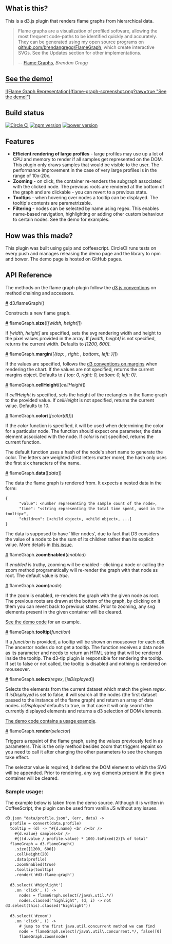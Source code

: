 ## What is this?

This is a d3.js plugin that renders flame graphs from hierarchical data.

> Flame graphs are a visualization of profiled software, allowing the most frequent code-paths to be identified quickly and accurately. They can be generated using my open source programs on [github.com/brendangregg/FlameGraph](http://github.com/brendangregg/FlameGraph), which create interactive SVGs. See the Updates section for other implementations.
>
> -- [Flame Graphs](http://www.brendangregg.com/flamegraphs.html), <cite>Brendan Gregg</cite>

## [See the demo!](http://cimi.github.io/d3-flame-graphs/)

<a href="http://cimi.github.io/d3-flame-graphs/">
![Flame Graph Representation](flame-graph-screenshot.png?raw=true "See the demo!")
</a>

## Build status
[![Circle CI](https://circleci.com/gh/cimi/d3-flame-graphs/tree/master.svg?style=svg)](https://circleci.com/gh/cimi/d3-flame-graphs/tree/master) [![npm version](https://badge.fury.io/js/d3-flame-graphs.svg)](https://badge.fury.io/js/d3-flame-graphs) [![bower version](https://badge.fury.io/bo/d3-flame-graphs.svg)](https://badge.fury.io/bo/d3-flame-graphs)

## Features

* __Efficient rendering of large profiles__ - large profiles may use up a lot of CPU and memory to render if all samples get represented on the DOM. This plugin only draws samples that would be visible to the user. The performance improvement in the case of very large profiles is in the range of 10x-20x.
* __Zooming__ - on click, the container re-renders the subgraph associated with the clicked node. The previous roots are rendered at the bottom of the graph and are clickable - you can revert to a previous state.
* __Tooltips__ - when hovering over nodes a tooltip can be displayed. The tooltip's contents are parametrizable.
* __Filtering__ - nodes can be selected by name using regex. This enables name-based navigation, highlighting or adding other custom behaviour to certain nodes. See the demo for examples.

## How was this made?

This plugin was built using gulp and coffeescript. CircleCI runs tests on every push and manages releasing the demo page and the library to npm and bower. The demo page is hosted on GitHub pages.

## API Reference

The methods on the flame graph plugin follow the [d3.js conventions](http://bost.ocks.org/mike/chart/) on method chaining and accessors.

<a href="#flameGraph">#</a> d3.flameGraph()

Constructs a new flame graph.

<a href="#size">#</a> flameGraph.__size__([_[width, height]_])

If _[width, height]_ are specified, sets the svg rendering width and height to the pixel values provided in the array. If _[width, height]_ is not specified, returns the current width. Defaults to _[1200, 600]_.

<a href="#margin">#</a> flameGraph.__margin__([_{top: , right: , bottom:, left: }]_])

If the values are specified, follows the [d3 conventions on margins](http://bl.ocks.org/mbostock/3019563) when rendering the chart. If the values are not specified, returns the current margins object. Defaults to _{ top: 0, right: 0, bottom: 0, left: 0}_.

<a href="#cellHeight">#</a> flameGraph.__cellHeight__([_cellHeight_])

If _cellHeight_ is specified, sets the height of the rectangles in the flame graph to the provided value. If _cellHeight_ is not specified, returns the current value. Defaults to 10.

<a href="#color">#</a> flameGraph.__color__([_[color(d)]_])

If the _color_ function is specified, it will be used when determining the color for a particular node. The function should expect one parameter, the data element associated with the node. If _color_ is not specified, returns the current function.

The default function uses a hash of the node's short name to generate the color. The letters are weighted (first letters matter more), the hash only uses the first six characters of the name.

<a href="#data">#</a> flameGraph.__data__([_data_])

The data the flame graph is rendered from. It expects a nested data in the form:

```
{
      "value": <number representing the sample count of the node>,
      "time": "<string representing the total time spent, used in the tooltip>",
      "children": [<child object>, <child object>, ...]
}
```

The data is supposed to have 'filler nodes', due to fact that D3 considers the value of a node to be the sum of its children rather than its explicit value. More details in [this issue](https://github.com/mbostock/d3/pull/574).

<a href="#zoomEnabled">#</a> flameGraph.__zoomEnabled__(_enabled_)

If _enabled_ is truthy, zooming will be enabled - clicking a node or calling the zoom method programatically will re-render the graph with that node as root. The default value is _true_.

<a href="#zoom">#</a> flameGraph.__zoom__(_node_)

If the zoom is enabled, re-renders the graph with the given node as root. The previous roots are drawn at the bottom of the graph, by clicking on it them you can revert back to previous states. Prior to zooming, any svg elements present in the given container will be cleared.

[See the demo code](https://github.com/cimi/d3-flame-graphs/blob/master/demo/src/demo.coffee#L69) for an example.

<a href="#tooltip">#</a> flameGraph.__tooltip__(_function_)

If a _function_ is provided, a tooltip will be shown on mouseover for each cell. The ancestor nodes do not get a tooltip. The function receives a data node as its parameter and needs to return an HTML string that will be rendered inside the tooltip. The d3-tip plugin is responsible for rendering the tooltip. If set to false or not called, the tooltip is disabled and nothing is rendered on mouseover.

<a href="#render">#</a> flameGraph.__select__(_regex_, [_isDisplayed_])

Selects the elements from the current dataset which match the given _regex_. If _isDisplayed_ is set to false, it will search all the nodes (the first dataset passed to the instance of the flame graph) and return an array of data nodes. _isDisplayed_ defaults to true, in that case it will only search the currently displayed elements and returns a d3 selection of DOM elements.

[The demo code contains a usage example](https://github.com/cimi/d3-flame-graphs/blob/master/demo/src/demo.coffee#L54).

<a href="#render">#</a> flameGraph.__render__(_selector_)

Triggers a repaint of the flame graph, using the values previously fed in as parameters. This is the only method besides zoom that triggers repaint so you need to call it after changing the other parameters to see the changes take effect.

The selector value is required, it defines the DOM element to which the SVG will be appended. Prior to rendering, any svg elements present in the given container will be cleared.

### Sample usage:

The example below is taken from the demo source. Although it is written in CoffeeScript, the plugin can be used from vanilla JS without any issues.

```
d3.json "data/profile.json", (err, data) ->
  profile = convert(data.profile)
  tooltip = (d) -> "#{d.name} <br /><br />
    #{d.value} samples<br />
    #{((d.value / profile.value) * 100).toFixed(2)}% of total"
  flameGraph = d3.flameGraph()
    .size([1200, 600])
    .cellHeight(20)
    .data(profile)
    .zoomEnabled(true)
    .tooltip(tooltip)
    .render('#d3-flame-graph')

  d3.select('#highlight')
    .on 'click', () ->
      nodes = flameGraph.select(/java\.util.*/)
      nodes.classed("highlight", (d, i) -> not d3.select(this).classed("highlight"))

  d3.select('#zoom')
    .on 'click', () ->
      # jump to the first java.util.concurrent method we can find
      node = flameGraph.select(/java\.util\.concurrent.*/, false)[0]
      flameGraph.zoom(node)
```

